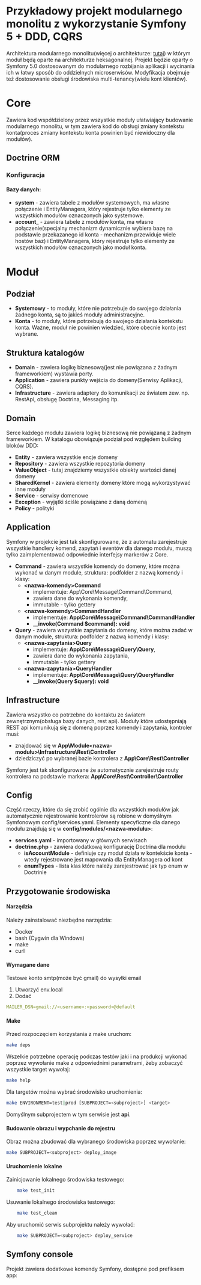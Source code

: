 # Przykładowy projekt modularnego monolitu z wykorzystanie Symfony 5 + DDD, CQRS
Architektura modularnego monolitu(więcej o architekturze: [tutaj](http://www.kamilgrzybek.com/design/modular-monolith-primer/)) w którym moduł będą oparte na architekturze heksagonalnej. Projekt będzie oparty o Symfony 5.0 dostosowanym do modularnego rozbijania aplikacji i wycinania ich w łatwy sposób do oddzielnych microserwisów. Modyfikacja obejmuje też dostosowanie obsługi środowiska multi-tenancy(wielu kont klientów).

# Core
Zawiera kod współdzielony przez wszystkie moduły ułatwiający budowanie modularnego monolitu, w tym zawiera kod do obsługi zmiany kontekstu konta(proces zmiany kontekstu konta powinien być niewidoczny dla modułów).

## Doctrine ORM
### Konfiguracja
#### Bazy danych:
-  **system** - zawiera tabele z modułów systemowych, ma własne połączenie i EntityManagera, który rejestruje tylko elementy ze wszystkich modułów oznaczonych jako systemowe.
-  **account_<id-konta>** - zawiera tabele z modułów konta, ma własne połączenie(specjalny mechanizm dynamicznie wybiera bazę na podstawie przekazanego id konta - mechanizm przewiduje wiele hostów baz) i EntityManagera, który rejestruje tylko elementy ze wszystkich modułów oznaczonych jako moduł konta.


# Moduł
## Podział
- **Systemowy**  - to moduły, które nie potrzebuje do swojego działania żadnego konta, są to jakieś moduły administracyjne.
- **Konta**  - to moduły, które potrzebują do swojego działania kontekstu konta. Ważne, moduł nie powinien wiedzieć, które obecnie konto jest wybrane.
## Struktura katalogów
- **Domain**  - zawiera logikę biznesową(jest nie powiązana z żadnym frameworkiem) wystawia porty.
-  **Application** - zawiera punkty wejścia do domeny(Serwisy Aplikacji, CQRS).
-  **Infrastructure** - zawiera adaptery do komunikacji ze światem zew. np. RestApi, obsługę Doctrina, Messaging itp.

## Domain
Serce każdego modułu zawiera logikę biznesową nie powiązaną z żadnym frameworkiem. W katalogu obowiązuje podział pod względem building bloków DDD:
- **Entity** - zawiera wszystkie encje domeny
- **Repository** - zawiera wszystkie repozytoria domeny
- **ValueObject** - tutaj znajdziemy wszystkie obiekty wartości danej domeny
- **SharedKernel** - zawiera elementy domeny które mogą wykorzystywać inne moduły
- **Service** - serwisy domenowe
- **Exception** - wyjątki ściśle powiązane z daną domeną
- **Policy** - polityki

## Application
Symfony w projekcie jest tak skonfigurowane, że z automatu zarejestruje wszystkie handlery komend, zapytań i eventów dla danego modułu, muszą tylko zaimplementować odpowiednie interfejsy markerów z Core.

- **Command**  - zawiera wszystkie komendy do domeny, które można wykonać w danym module, struktura: podfolder z nazwą komendy i klasy:
  - **\<nazwa-komendy>Command**
    - implementuje: App\Core\Message\Command\Command,
    - zawiera dane do wykonania komendy,
    - immutable - tylko gettery
  - **\<nazwa-komendy>CommandHandler**
    - implementuje: **App\Core\Message\Command\CommandHandler**
    - **__invoke(<nazwa-komendy>Command $command): void**
- **Query** - zawiera wszystkie zapytania do domeny, które można zadać w danym module, struktura: podfolder z nazwą komendy i klasy:
  - **\<nazwa-zapytania>Query**
    - implementuje: **App\Core\Message\Query\Query**,
    - zawiera dane do wykonania zapytania,
    - immutable - tylko gettery
  - **\<nazwa-zapytania>QueryHandler**
    - implementuje: **App\Core\Message\Query\QueryHandler**
    - **__invoke(<nazwa-zapytania>Query $query): void**

## Infrastructure
Zawiera wszystko co potrzebne do kontaktu ze światem zewnętrznym(obsługa bazy danych, rest api).
Moduły które udostępniają REST api komunikują się z domeną poprzez komendy i zapytania, kontroler musi:
- znajdować się w **App\Module\<nazwa-modułu>\Infrastructure\Rest\Controller**
- dziedziczyć po wybranej bazie kontrolera z **App\Core\Rest\Controller**

Symfony jest tak skonfigurowane że automatycznie zarejestruje routy kontrolera na podstawie markera: **App\Core\Rest\Controller\Controller**

## Config
Część rzeczy, które da się zrobić ogólnie dla wszystkich modułów  jak automatycznie rejestrowanie kontrolerów są robione w domyślnym Symfonowym config/services.yaml.
Elementy specyficzne dla danego modułu znajdują się w **config/modules/<nazwa-modułu>**:
- **services.yaml**  - importowany w głównych serwisach
- **doctrine.php**  - zawiera dodatkową konfigurację Doctrina dla modułu
  - **isAccountModule** - definiuje czy moduł działa w kontekście konta - wtedy rejestrowane jest mapowania dla EntityManagera od kont
  - **enumTypes** - lista klas które należy zarejestrować jak typ enum w Doctrinie


## Przygotowanie środowiska

#### Narzędzia

Należy zainstalować niezbędne narzędzia:

- Docker
- bash (Cygwin dla Windows)
- make
- curl

#### Wymagane dane
Testowe konto smtp(może być gmail) do wysyłki email
1. Utworzyć env.local
2. Dodać
```yaml
MAILER_DSN=gmail://<username>:<password>@default
```

#### Make

Przed rozpoczęciem korzystania z make uruchom:

```bash
make deps
```

Wszelkie potrzebne operację podczas testów jaki i na produkcji
wykonać poprzez wywołanie make z odpowiednimi parametrami,
żeby zobaczyć wszystkie target wywołaj:

```bash
make help
```

Dla targetów można wybrać środowisko uruchomienia:

```bash
make ENVIRONMENT=test|prod [SUBPROJECT=<subproject>] <target>
```

Domyślnym subprojectem w tym serwisie jest **api**.

#### Budowanie obrazu i wypchanie do rejestru

Obraz można zbudować dla wybranego środowiska poprzez wywołanie:

```bash
make SUBPROJECT=<subproject> deploy_image
```

#### Uruchomienie lokalne

Zainicjowanie lokalnego środowiska testowego:

```bash
    make test_init
```

Usuwanie lokalnego środowiska testowego:

```bash
    make test_clean
```

Aby uruchomić serwis subprojektu należy wywołać:

```bash
    make SUBPROJECT=<subproject> deploy_service
```


## Symfony console
Projekt zawiera dodatkowe komendy Symfony, dostępne pod prefiksem app:
